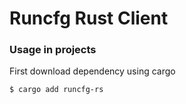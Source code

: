 # Runcfg Rust Client

### Usage in projects

First download dependency using cargo
```shell
$ cargo add runcfg-rs
```